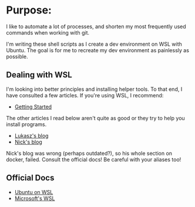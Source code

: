 # Purpose:

I like to automate a lot of processes, and shorten my most frequently used commands when working with git.

I'm writing these shell scripts as I create a dev environment on WSL with Ubuntu. The goal is for me to recreate my dev environment as painlessly as possible.

## Dealing with WSL

I'm looking into better principles and installing helper tools. To that end, I have consulted a few articles. If you're using WSL, I recommend:

- [Getting Started](https://medium.com/@janelgbrandon/a-guide-for-using-wsl-for-development-d135670313a6)

The other articles I read below aren't quite as good or they try to help you install programs.

- [Lukasz's blog](https://cepa.io/2018/02/10/linuxizing-your-windows-pc-part1/#getting-terminal)
- [Nick's blog](https://nickjanetakis.com/blog/a-linux-dev-environment-on-windows-with-wsl-docker-tmux-and-vscode)

Nick's blog was wrong (perhaps outdated?), so his whole section on docker, failed. Consult the official docs! Be careful with your aliases too!


## Official Docs

* [Ubuntu on WSL](https://ubuntu.com/wsl)
* [Microsoft's WSL](https://docs.microsoft.com/en-us/windows/wsl/install-win10)
